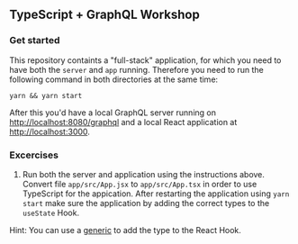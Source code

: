 ## TypeScript + GraphQL Workshop

### Get started

This repository containts a "full-stack" application, for which you need to have both the `server` and `app` running. Therefore you need to run the following command in both directories at the same time:

```
yarn && yarn start
```

After this you'd have a local GraphQL server running on [http://localhost:8080/graphql](http://localhost:8080/graphql) and a local React application at [http://localhost:3000](http://localhost:3000).

### Excercises

1. Run both the server and application using the instructions above. Convert file `app/src/App.jsx` to `app/src/App.tsx` in order to use TypeScript for the appication. After restarting the application using `yarn start` make sure the application by adding the correct types to the `useState` Hook.

Hint: You can use a [generic](https://www.freecodecamp.org/news/react-typescript-how-to-set-up-types-on-hooks/#set-types-on-usestate) to add the type to the React Hook.

